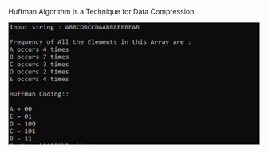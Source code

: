 Huffman Algorithm is a Technique for Data Compression.

![alt text](https://github.com/AI-kartheek/DataStructures-and-Algorithms/blob/main/Huffman%20Coding/Huffman.png)
